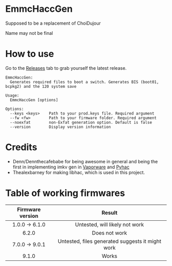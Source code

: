 # EmmcHaccGen

Supposed to be a replacement of ChoiDujour

Name may not be final

# How to use
Go to the [Releases](https://github.com/suchmememanyskill/EmmcHaccGen/releases) tab to grab yourself the latest release.
```
EmmcHaccGen:
  Generates required files to boot a switch. Generates BIS (boot01, bcpkg2) and the 120 system save

Usage:
  EmmcHaccGen [options]

Options:
  --keys <keys>    Path to your prod.keys file. Required argument
  --fw <fw>        Path to your firmware folder. Required argument
  --noexfat        non-Exfat generation option. Default is false
  --version        Display version information
```

# Credits

- Denn/Dennthecafebabe for being awesome in general and being the first in implementing imkv gen in [Vaporware](https://github.com/dennthecafebabe/vaporware) and [Pyhac](https://github.com/dennthecafebabe/pyhac)
- Thealexbarney for making libhac, which is used in this project.

# Table of working firmwares

| Firmware version | Result |
|:----------------:|:------:|
| 1.0.0 -> 6.1.0   | Untested, will likely not work |
| 6.2.0            | Does not work |
| 7.0.0 -> 9.0.1   | Untested, files generated suggests it might work |
| 9.1.0            | Works  |
